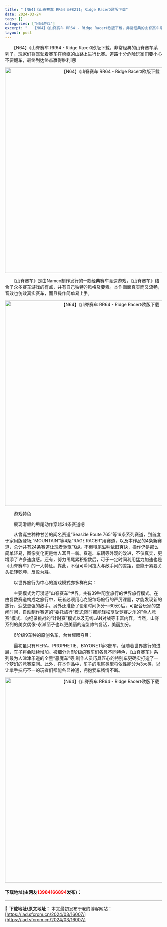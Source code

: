 ```yaml
---
title: "【N64】《山脊赛车 RR64 &#8211; Ridge Racer》欧版下载"
date: 2024-03-24
tags: []
categories: ["N64游戏"]
excerpt: "　　【N64】《山脊赛车 RR64 - Ridge Racer》欧版下载，非常经典的山脊赛车系列了，玩家们将驾驶着赛车在崎岖的山路上进行比赛。道路十分危险玩家们要小心不要翻车，最终到达终点赢得胜利吧! 　　《山脊赛车》是由Namco制作发行的一款经典赛车竞速游戏，《山脊赛车》结合了众多赛车游戏的有点&hellip;"
layout: post
---
```


 <p>　　【N64】《山脊赛车 RR64 - Ridge Racer》欧版下载，非常经典的山脊赛车系列了，玩家们将驾驶着赛车在崎岖的山路上进行比赛。道路十分危险玩家们要小心不要翻车，最终到达终点赢得胜利吧!</p> <p align="center"><img align="" border="0" src="https://lad.sfcrom.cn/wp-content/uploads/2024/03/20240324_660042ea580db.png" width="661" alt="【N64】《山脊赛车 RR64 - Ridge Racer》欧版下载" /></p> <p>　　《山脊赛车》是由Namco制作发行的一款经典赛车竞速游戏，《山脊赛车》结合了众多赛车游戏的有点，并有自己独特的风格及要素。本作画面真实而又流畅，音效也仿效真实赛车，而且操作简单易上手。</p> <p align="center"><img align="" border="0" src="https://lad.sfcrom.cn/wp-content/uploads/2024/03/20240324_660042ebd1a59.png" width="659" alt="【N64】《山脊赛车 RR64 - Ridge Racer》欧版下载" /></p> <p>　　游戏特色</p> <p>　　展现滑顺的甩尾动作穿越24条赛道吧!</p> <p>　　从曾诞生种种甘苦的闻名赛道&ldquo;Seaside Route 765&rdquo;等16条系列赛道，到首度于家用版登场;&ldquo;MOUNTAIN&rdquo;等4条&ldquo;RAGE RACER&rdquo;用赛道，以及本作品的4条新赛道，总计共有24条赛道让玩者驰驱飞纵。不但甩尾滋味依旧爽快，操作仍是那么简单轻易，图像变化更是给人耳目一新。赛道、车辆等外观的改进，不仅真实，更增添了许多速度感。还有，努力甩尾累积指数后，可于一定时间利用猛力加速也是《山脊赛车》的一大特征。靠此，不但可瞬间拉大与敌手间的差距，更能于紧要关头扭转乾坤、反败为胜。</p> <p>　　以世界旅行为中心的游戏模式亦多样充实：</p> <p>　　主要模式为可漫游&ldquo;山脊赛车&rdquo;世界，共有39种配套旅行的世界旅行模式。在由复数赛道构成之旅行中，玩者必须用心克服每场旅行的严厉课题，才能发现新的旅行，迎战更强的敌手。另外还准备了设定时间(5分～60分)后，可配合玩家的空闲时间，自动制作赛道的&ldquo;委托旅行&rdquo;模式;随时都能轻松享受竞赛之乐的&ldquo;单人竞赛&rdquo;模式、向纪录挑战的&ldquo;计时赛&rdquo;模式以及无线LAN对战等丰富内容。当然，山脊系列的美女偶像-永濑丽子也以更美丽的造型帅气复活，美丽加分。</p> <p>　　6阶级9车种的原创名车，台台耀眼夺目：</p> <p>　　最初虽只有FIERA、PROPHETIE、BAYONET等3部车，但随着世界旅行的进展，车子将会陆续增加。被细分为6阶级的赛车们各具不同特色，《山脊赛车》系列最为人津津乐道的全黑&ldquo;恶魔车&rdquo;等;制作人员巧具匠心的特别车更确实打造了一个梦幻的竞赛空间。此外，在本作品中，车子的甩尾类型将依性能分为3大类，以让拿手技巧不一的玩者们都能各显神通，拥抱爱车畅情不断。</p> <p align="center"><img align="" border="0" src="https://lad.sfcrom.cn/wp-content/uploads/2024/03/20240324_660042ed4c968.png" width="658" alt="【N64】《山脊赛车 RR64 - Ridge Racer》欧版下载" /></p> <p><h4>下载地址(由网友<font color="red">13984166894</font>发布)：</h4></p> 

---
📖 **下载地址/原文地址：** 本文最初发布于我的博客网站：[https://lad.sfcrom.cn/2024/03/16007/](https://lad.sfcrom.cn/2024/03/16007/)
